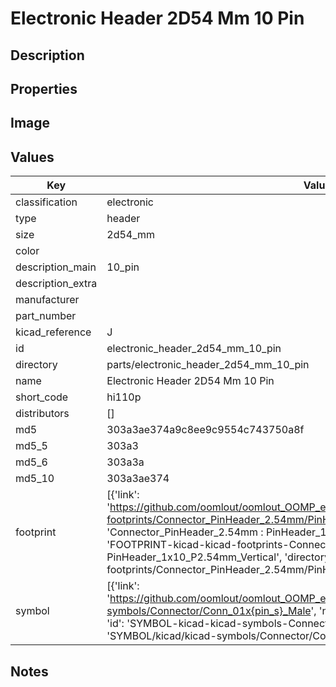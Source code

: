 # Electronic Header 2D54 Mm 10 Pin

## Description

## Properties


## Image


## Values

| Key | Value |
| --- | --- |
| classification | electronic |
| type | header |
| size | 2d54_mm |
| color |  |
| description_main | 10_pin |
| description_extra |  |
| manufacturer |  |
| part_number |  |
| kicad_reference | J |
| id | electronic_header_2d54_mm_10_pin |
| directory | parts/electronic_header_2d54_mm_10_pin |
| name | Electronic Header 2D54 Mm 10 Pin |
| short_code | hi110p |
| distributors | [] |
| md5 | 303a3ae374a9c8ee9c9554c743750a8f |
| md5_5 | 303a3 |
| md5_6 | 303a3a |
| md5_10 | 303a3ae374 |
| footprint | [{'link': 'https://github.com/oomlout/oomlout_OOMP_eda_V2/tree/main/FOOTPRINT/kicad/kicad-footprints/Connector_PinHeader_2.54mm/PinHeader_1x10_P2.54mm_Vertical', 'name': 'Connector_PinHeader_2.54mm : PinHeader_1x10_P2.54mm_Vertical', 'id': 'FOOTPRINT-kicad-kicad-footprints-Connector_PinHeader_2.54mm-PinHeader_1x10_P2.54mm_Vertical', 'directory': 'FOOTPRINT/kicad/kicad-footprints/Connector_PinHeader_2.54mm/PinHeader_1x10_P2.54mm_Vertical/'}] |
| symbol | [{'link': 'https://github.com/oomlout/oomlout_OOMP_eda_V2/tree/main/SYMBOL/kicad/kicad-symbols/Connector/Conn_01x{pin_s}_Male', 'name': 'Connector : Conn_01x10_Male', 'id': 'SYMBOL-kicad-kicad-symbols-Connector-Conn_01x10_Male', 'directory': 'SYMBOL/kicad/kicad-symbols/Connector/Conn_01x10_Male/'}] |

## Notes

